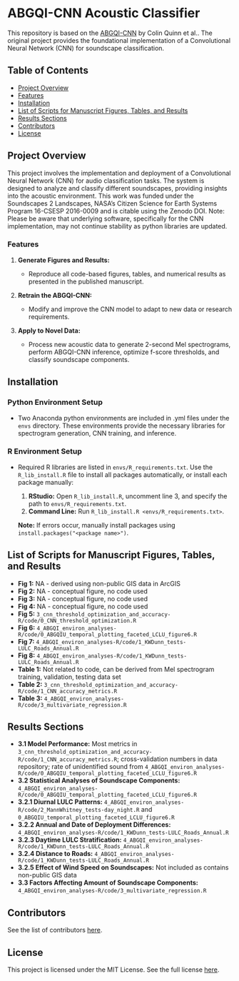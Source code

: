 # ABGQI-CNN Acoustic Classifier

This repository is based on the [ABGQI-CNN](https://github.com/CQuinn8/ABGQI-CNN) by Colin Quinn et al.. The original project provides the foundational implementation of a Convolutional Neural Network (CNN) for soundscape classification.

## Table of Contents

- [Project Overview](#project-overview)
- [Features](#features)
- [Installation](#installation)
- [List of Scripts for Manuscript Figures, Tables, and Results](#list-of-scripts-for-manuscript-figures-tables-and-results)
- [Results Sections](#results-sections)
- [Contributors](#contributors)
- [License](#license)

## Project Overview

This project involves the implementation and deployment of a Convolutional Neural Network (CNN) for audio classification tasks. The system is designed to analyze and classify different soundscapes, providing insights into the acoustic environment. This work was funded under the Soundscapes 2 Landscapes, NASA’s Citizen Science for Earth Systems Program 16-CSESP 2016-0009 and is citable using the Zenodo DOI. Note: Please be aware that underlying software, specifically for the CNN implementation, may not continue stability as python libraries are updated.

### Features

1. **Generate Figures and Results:**
   - Reproduce all code-based figures, tables, and numerical results as presented in the published manuscript.

2. **Retrain the ABGQI-CNN:**
   - Modify and improve the CNN model to adapt to new data or research requirements.

3. **Apply to Novel Data:**
   - Process new acoustic data to generate 2-second Mel spectrograms, perform ABGQI-CNN inference, optimize f-score thresholds, and classify soundscape components.

## Installation

### Python Environment Setup

- Two Anaconda python environments are included in .yml files under the `envs` directory. These environments provide the necessary libraries for spectrogram generation, CNN training, and inference.

### R Environment Setup

- Required R libraries are listed in `envs/R_requirements.txt`. Use the `R_lib_install.R` file to install all packages automatically, or install each package manually:
  1. **RStudio:** Open `R_lib_install.R`, uncomment line 3, and specify the path to `envs/R_requirements.txt`.
  2. **Command Line:** Run `R_lib_install.R <envs/R_requirements.txt>`.

  **Note:** If errors occur, manually install packages using `install.packages("<package name>")`.

## List of Scripts for Manuscript Figures, Tables, and Results

- **Fig 1:** NA - derived using non-public GIS data in ArcGIS
- **Fig 2:** NA - conceptual figure, no code used
- **Fig 3:** NA - conceptual figure, no code used
- **Fig 4:** NA - conceptual figure, no code used
- **Fig 5:** `3_cnn_threshold_optimization_and_accuracy-R/code/0_CNN_threshold_optimization.R`
- **Fig 6:** `4_ABGQI_environ_analyses-R/code/0_ABGQIU_temporal_plotting_faceted_LCLU_figure6.R`
- **Fig 7:** `4_ABGQI_environ_analyses-R/code/1_KWDunn_tests-LULC_Roads_Annual.R`
- **Fig 8:** `4_ABGQI_environ_analyses-R/code/1_KWDunn_tests-LULC_Roads_Annual.R`
- **Table 1:** Not related to code, can be derived from Mel spectrogram training, validation, testing data set
- **Table 2:** `3_cnn_threshold_optimization_and_accuracy-R/code/1_CNN_accuracy_metrics.R`
- **Table 3:** `4_ABGQI_environ_analyses-R/code/3_multivariate_regression.R`

## Results Sections

- **3.1 Model Performance:** Most metrics in `3_cnn_threshold_optimization_and_accuracy-R/code/1_CNN_accuracy_metrics.R`; cross-validation numbers in data repository; rate of unidentified sound from `4_ABGQI_environ_analyses-R/code/0_ABGQIU_temporal_plotting_faceted_LCLU_figure6.R`
- **3.2 Statistical Analyses of Soundscape Components:** `4_ABGQI_environ_analyses-R/code/0_ABGQIU_temporal_plotting_faceted_LCLU_figure6.R`
- **3.2.1 Diurnal LULC Patterns:** `4_ABGQI_environ_analyses-R/code/2_MannWhitney_tests-day_night.R` and `0_ABGQIU_temporal_plotting_faceted_LCLU_figure6.R`
- **3.2.2 Annual and Date of Deployment Differences:** `4_ABGQI_environ_analyses-R/code/1_KWDunn_tests-LULC_Roads_Annual.R`
- **3.2.3 Daytime LULC Stratification:** `4_ABGQI_environ_analyses-R/code/1_KWDunn_tests-LULC_Roads_Annual.R`
- **3.2.4 Distance to Roads:** `4_ABGQI_environ_analyses-R/code/1_KWDunn_tests-LULC_Roads_Annual.R`
- **3.2.5 Effect of Wind Speed on Soundscapes:** Not included as contains non-public GIS data
- **3.3 Factors Affecting Amount of Soundscape Components:** `4_ABGQI_environ_analyses-R/code/3_multivariate_regression.R`

## Contributors

See the list of contributors [here](CONTRIBUTORS.md).

## License

This project is licensed under the MIT License. See the full license [here](LICENSE).

